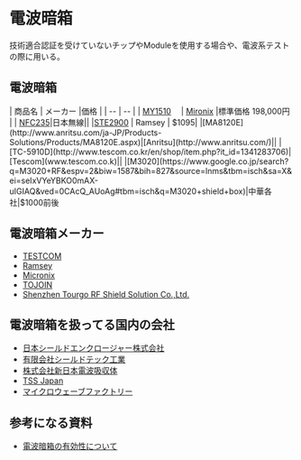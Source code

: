 # 電波暗箱

技術適合認証を受けていないチップやModuleを使用する場合や、電波系テストの際に用いる。

## 電波暗箱

| 商品名 | メーカー |価格 |
| -- | -- |
| [MY1510](http://www.micronix-jp.com/Products/Electromagnetic%20anechoic%20box/Taurus/Taurus.html#1510)　 | [Mironix](http://www.micronix-jp.com/) |標準価格 198,000円 |
| [NFC235](http://www.jrc.co.jp/eng/product/meq4mp/nfg235/index.html)|日本無線||
|[STE2900](http://ramseytest.com/product_list.php?category=1&series=1) | Ramsey | $1095|
|[MA8120E](http://www.anritsu.com/ja-JP/Products-Solutions/Products/MA8120E.aspx)|[Anritsu](http://www.anritsu.com/)||
|[TC-5910D](http://www.tescom.co.kr/en/shop/item.php?it_id=1341283706)|[Tescom](www.tescom.co.k)||
|[M3020](https://www.google.co.jp/search?q=M3020+RF&espv=2&biw=1587&bih=827&source=lnms&tbm=isch&sa=X&ei=seIxVYeYBKO0mAX-uIGIAQ&ved=0CAcQ_AUoAg#tbm=isch&q=M3020+shield+box)|中華各社|$1000前後


## 電波暗箱メーカー
* [TESTCOM](http://www.tescom.co.kr/en/sub2_1.php)
* [Ramsey](http://ramseytest.com/)
* [Micronix](http://www.micronix-jp.com/product/product_2.html)
* [TOJOIN](http://www.chbutc.com/en/home/index.asp)
* [Shenzhen Tourgo RF Shield Solution Co.,Ltd.](http://www.rfshield-china.com/)


## 電波暗箱を扱ってる国内の会社

* [日本シールドエンクロージャー株式会社 ](http://www.jse-emc.co.jp/)
* [有限会社シールドテック工業](http://www.shield-tec.co.jp/)
* [株式会社新日本電波吸収体](http://www.mwa.co.jp/)
* [TSS Japan](http://www.tssj.co.jp/shieldbox2.htm)
* [マイクロウェーブファクトリー](https://www.mwf.co.jp/anechoic-box.htm)

## 参考になる資料
* [電波暗箱の有効性について](http://www.toyo.co.jp/file/pdf/microwave/chokomemo/antenaPDF/ANBAKOsemi2.pdf)
